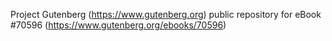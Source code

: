 Project Gutenberg (https://www.gutenberg.org) public repository for
eBook #70596 (https://www.gutenberg.org/ebooks/70596)
